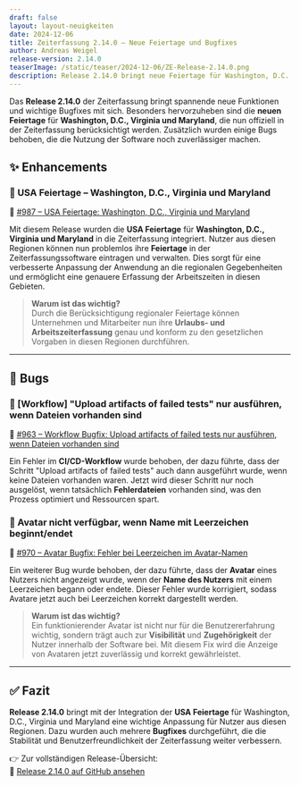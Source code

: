```yaml
---
draft: false
layout: layout-neuigkeiten
date: 2024-12-06
title: Zeiterfassung 2.14.0 – Neue Feiertage und Bugfixes
author: Andreas Weigel
release-version: 2.14.0
teaserImage: /static/teaser/2024-12-06/ZE-Release-2.14.0.png
description: Release 2.14.0 bringt neue Feiertage für Washington, D.C., Virginia und Maryland sowie Bugfixes für verbesserte Stabilität.
---
```


Das **Release 2.14.0** der Zeiterfassung bringt spannende neue Funktionen und wichtige Bugfixes mit sich. Besonders hervorzuheben sind die **neuen Feiertage** für **Washington, D.C., Virginia und Maryland**, die nun offiziell in der Zeiterfassung berücksichtigt werden. Zusätzlich wurden einige Bugs behoben, die die Nutzung der Software noch zuverlässiger machen.

<!-- more -->

## ✨ Enhancements

### 📅 USA Feiertage – Washington, D.C., Virginia und Maryland

🔗 [#987 – USA Feiertage: Washington, D.C., Virginia und Maryland](https://github.com/urlaubsverwaltung/zeiterfassung/pull/987)

Mit diesem Release wurden die **USA Feiertage** für **Washington, D.C., Virginia und Maryland** in die Zeiterfassung integriert. Nutzer aus diesen Regionen können nun problemlos ihre **Feiertage** in der Zeiterfassungssoftware eintragen und verwalten. Dies sorgt für eine verbesserte Anpassung der Anwendung an die regionalen Gegebenheiten und ermöglicht eine genauere Erfassung der Arbeitszeiten in diesen Gebieten.

> **Warum ist das wichtig?**  
Durch die Berücksichtigung regionaler Feiertage können Unternehmen und Mitarbeiter nun ihre **Urlaubs- und Arbeitszeiterfassung** genau und konform zu den gesetzlichen Vorgaben in diesen Regionen durchführen.

---

## 🐞 Bugs

### 🚧 [Workflow] "Upload artifacts of failed tests" nur ausführen, wenn Dateien vorhanden sind

🔗 [#963 – Workflow Bugfix: Upload artifacts of failed tests nur ausführen, wenn Dateien vorhanden sind](https://github.com/urlaubsverwaltung/zeiterfassung/pull/963)

Ein Fehler im **CI/CD-Workflow** wurde behoben, der dazu führte, dass der Schritt "Upload artifacts of failed tests" auch dann ausgeführt wurde, wenn keine Dateien vorhanden waren. Jetzt wird dieser Schritt nur noch ausgelöst, wenn tatsächlich **Fehlerdateien** vorhanden sind, was den Prozess optimiert und Ressourcen spart.

### 🚧 Avatar nicht verfügbar, wenn Name mit Leerzeichen beginnt/endet

🔗 [#970 – Avatar Bugfix: Fehler bei Leerzeichen im Avatar-Namen](https://github.com/urlaubsverwaltung/zeiterfassung/pull/970)

Ein weiterer Bug wurde behoben, der dazu führte, dass der **Avatar** eines Nutzers nicht angezeigt wurde, wenn der **Name des Nutzers** mit einem Leerzeichen begann oder endete. Dieser Fehler wurde korrigiert, sodass Avatare jetzt auch bei Leerzeichen korrekt dargestellt werden.

> **Warum ist das wichtig?**  
Ein funktionierender Avatar ist nicht nur für die Benutzererfahrung wichtig, sondern trägt auch zur **Visibilität** und **Zugehörigkeit** der Nutzer innerhalb der Software bei. Mit diesem Fix wird die Anzeige von Avataren jetzt zuverlässig und korrekt gewährleistet.

---

## ✅ Fazit

**Release 2.14.0** bringt mit der Integration der **USA Feiertage** für Washington, D.C., Virginia und Maryland eine wichtige Anpassung für Nutzer aus diesen Regionen. Dazu wurden auch mehrere **Bugfixes** durchgeführt, die die Stabilität und Benutzerfreundlichkeit der Zeiterfassung weiter verbessern.

👉 Zur vollständigen Release-Übersicht:  
🔗 [Release 2.14.0 auf GitHub ansehen](https://github.com/urlaubsverwaltung/zeiterfassung/releases/tag/zeiterfassung-2.14.0)
